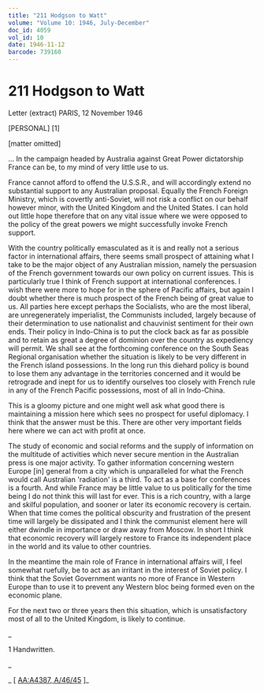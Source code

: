 ```yaml
---
title: "211 Hodgson to Watt"
volume: "Volume 10: 1946, July-December"
doc_id: 4059
vol_id: 10
date: 1946-11-12
barcode: 739160
---
```


# 211 Hodgson to Watt

Letter (extract) PARIS, 12 November 1946

[PERSONAL] [1]

[matter omitted]

... In the campaign headed by Australia against Great Power dictatorship France can be, to my mind of very little use to us.

France cannot afford to offend the U.S.S.R., and will accordingly extend no substantial support to any Australian proposal. Equally the French Foreign Ministry, which is covertly anti-Soviet, will not risk a conflict on our behalf however minor, with the United Kingdom and the United States. I can hold out little hope therefore that on any vital issue where we were opposed to the policy of the great powers we might successfully invoke French support.

With the country politically emasculated as it is and really not a serious factor in international affairs, there seems small prospect of attaining what I take to be the major object of any Australian mission, namely the persuasion of the French government towards our own policy on current issues. This is particularly true I think of French support at international conferences. I wish there were more to hope for in the sphere of Pacific affairs, but again I doubt whether there is much prospect of the French being of great value to us. All parties here except perhaps the Socialists, who are the most liberal, are unregenerately imperialist, the Communists included, largely because of their determination to use nationalist and chauvinist sentiment for their own ends. Their policy in Indo-China is to put the clock back as far as possible and to retain as great a degree of dominion over the country as expediency will permit. We shall see at the forthcoming conference on the South Seas Regional organisation whether the situation is likely to be very different in the French island possessions. In the long run this diehard policy is bound to lose them any advantage in the territories concerned and it would be retrograde and inept for us to identify ourselves too closely with French rule in any of the French Pacific possessions, most of all in Indo-China.

This is a gloomy picture and one might well ask what good there is maintaining a mission here which sees no prospect for useful diplomacy. I think that the answer must be this. There are other very important fields here where we can act with profit at once.

The study of economic and social reforms and the supply of information on the multitude of activities which never secure mention in the Australian press is one major activity. To gather information concerning western Europe [in] general from a city which is unparalleled for what the French would call Australian 'radiation' is a third. To act as a base for conferences is a fourth. And while France may be little value to us politically for the time being I do not think this will last for ever. This is a rich country, with a large and skilful population, and sooner or later its economic recovery is certain. When that time comes the political obscurity and frustration of the present time will largely be dissipated and I think the communist element here will either dwindle in importance or draw away from Moscow. In short I think that economic recovery will largely restore to France its independent place in the world and its value to other countries.

In the meantime the main role of France in international affairs will, I feel somewhat ruefully, be to act as an irritant in the interest of Soviet policy. I think that the Soviet Government wants no more of France in Western Europe than to use it to prevent any Western bloc being formed even on the economic plane.

For the next two or three years then this situation, which is unsatisfactory most of all to the United Kingdom, is likely to continue.

_

1 Handwritten.

_

_ [ [AA:A4387, A/46/45](http://www.naa.gov.au/cgi-bin/Search?O=I&Number=739160) ]_
